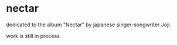 # nectar
dedicated to the album "Nectar" by japanese singer-songwriter Joji.

work is still in process
